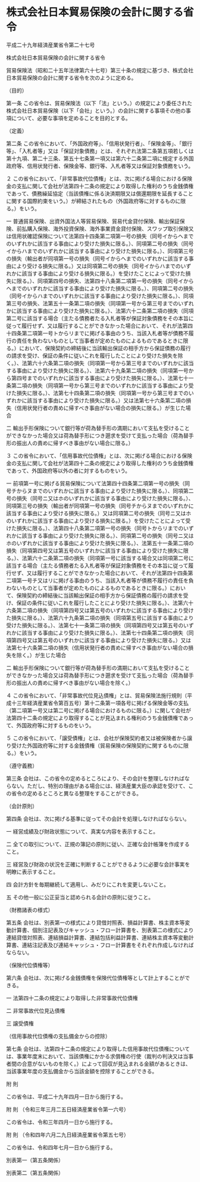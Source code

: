 # 株式会社日本貿易保険の会計に関する省令

平成二十九年経済産業省令第二十七号

株式会社日本貿易保険の会計に関する省令

貿易保険法（昭和二十五年法律第六十七号）第三十条の規定に基づき、株式会社日本貿易保険の会計に関する省令を次のように定める。

（目的）

第一条 この省令は、貿易保険法（以下「法」という。）の規定により委任された株式会社日本貿易保険（以下「会社」という。）の会計に関する事項その他の事項について、必要な事項を定めることを目的とする。

（定義）

第二条 この省令において、「外国政府等」、「信用状発行者」、「保険金等」、「銀行等」、「入札者等」又は「保証対象債務」とは、それぞれ法第二条第五項若しくは第十九項、第二十三条、第五十七条第一項又は第六十二条第二項に規定する外国政府等、信用状発行者、保険金等、銀行等、入札者等又は保証対象債務をいう。

２ この省令において、「非常事故代位債権」とは、次に掲げる場合における保険金の支払に関して会社が法第四十二条の規定により取得した権利のうち金銭債権であって、債務繰延協定（当該債権に係る決済期限又は償還期限を延長することに関する国際約束をいう。）が締結されたもの（外国政府等に対するものに限る。）をいう。

一 普通貿易保険、出資外国法人等貿易保険、貿易代金貸付保険、輸出保証保険、前払購入保険、海外投資保険、海外事業資金貸付保険、スワップ取引保険又は信用状確認保険について法第四十四条第二項第一号の損失（同号イからヘまでのいずれかに該当する事由により受けた損失に限る。）、同項第二号の損失（同号イからハまでのいずれかに該当する事由により受けた損失に限る。）、同項第三号の損失（輸出者が同項第一号の損失（同号イからヘまでのいずれかに該当する事由により受ける損失に限る。）又は同項第二号の損失（同号イからハまでのいずれかに該当する事由により受ける損失に限る。）を受けたことによって受けた損失に限る。）、同項第四号の損失、法第四十八条第二項第一号の損失（同号イからヘまでのいずれかに該当する事由により受けた損失に限る。）、同項第二号の損失（同号イからハまでのいずれかに該当する事由により受けた損失に限る。）、同項第三号の損失、法第五十一条第二項の損失（同項第一号から第三号までのいずれかに該当する事由により受けた損失に限る。）、法第六十二条第二項の損失（同項第二号に該当する場合（主たる債務者たる入札者等が保証対象債務をその本旨に従って履行せず、又は履行することができなかった場合において、それが法第四十四条第二項第一号トからリまでに掲げる事由のうち、当該入札者等が債務不履行の責任を負わないものとして当事者が定めたものによるものであるときに限る。）において、保険契約の締結後に当該輸出保証の相手方から保証債務の履行の請求を受け、保証の条件に従いこれを履行したことにより受けた損失を除く。）、法第六十六条第二項の損失（同項第一号から第三号までのいずれかに該当する事由により受けた損失に限る。）、法第六十九条第二項の損失（同項第一号から第四号までのいずれかに該当する事由により受けた損失に限る。）、法第七十一条第二項の損失（同項第一号から第三号までのいずれかに該当する事由により受けた損失に限る。）、法第七十四条第二項の損失（同項第一号から第三号までのいずれかに該当する事由により受けた損失に限る。）又は法第七十六条第二項の損失（信用状発行者の責めに帰すべき事由がない場合の損失に限る。）が生じた場合

二 輸出手形保険について銀行等が荷為替手形の満期において支払を受けることができなかった場合又は荷為替手形につき遡求を受けて支払った場合（荷為替手形の振出人の責めに帰すべき事由がない場合に限る。）

３ この省令において、「信用事故代位債権」とは、次に掲げる場合における保険金の支払に関して会社が法第四十二条の規定により取得した権利のうち金銭債権であって、外国政府等以外の者に対するものをいう。

一 前項第一号に掲げる貿易保険について法第四十四条第二項第一号の損失（同号チからヌまでのいずれかに該当する事由により受けた損失に限る。）、同項第二号の損失（同号ニ又はホのいずれかに該当する事由により受けた損失に限る。）、同項第三号の損失（輸出者が同項第一号の損失（同号チからヌまでのいずれかに該当する事由により受ける損失に限る。）又は同項第二号の損失（同号ニ又はホのいずれかに該当する事由により受ける損失に限る。）を受けたことによって受けた損失に限る。）、法第四十八条第二項第一号の損失（同号トからリまでのいずれかに該当する事由により受けた損失に限る。）、同項第二号の損失（同号ニ又はホのいずれかに該当する事由により受けた損失に限る。）、法第五十一条第二項の損失（同項第四号又は第五号のいずれかに該当する事由により受けた損失に限る。）、法第六十二条第二項の損失（同項第一号に該当する場合又は同項第二号に該当する場合（主たる債務者たる入札者等が保証対象債務をその本旨に従って履行せず、又は履行することができなかった場合において、それが法第四十四条第二項第一号チ又はリに掲げる事由のうち、当該入札者等が債務不履行の責任を負わないものとして当事者が定めたものによるものであるときに限る。）において、保険契約の締結後に当該輸出保証の相手方から保証債務の履行の請求を受け、保証の条件に従いこれを履行したことにより受けた損失に限る。）、法第六十六条第二項の損失（同項第四号又は第五号のいずれかに該当する事由により受けた損失に限る。）、法第六十九条第二項の損失（同項第五号に該当する事由により受けた損失に限る。）、法第七十一条第二項の損失（同項第四号又は第五号のいずれかに該当する事由により受けた損失に限る。）、法第七十四条第二項の損失（同項第四号又は第五号のいずれかに該当する事由により受けた損失に限る。）又は法第七十六条第二項の損失（信用状発行者の責めに帰すべき事由がない場合の損失を除く。）が生じた場合

二 輸出手形保険について銀行等が荷為替手形の満期において支払を受けることができなかった場合又は荷為替手形につき遡求を受けて支払った場合（荷為替手形の振出人の責めに帰すべき事由がない場合を除く。）

４ この省令において、「非常事故代位見込債権」とは、貿易保険法施行規則（平成十三年経済産業省令第百五号）第十二条第一項各号に掲げる保険金等の支払（第二項第一号又は第二号に掲げる場合におけるものに限る。）に関して会社が法第四十二条の規定により取得することが見込まれる権利のうち金銭債権であって、外国政府等に対するものをいう。

５ この省令において、「譲受債権」とは、会社が保険契約者又は被保険者から譲り受けた外国政府等に対する金銭債権（貿易保険の保険契約に関するものに限る。）をいう。

（遵守義務）

第三条 会社は、この省令の定めるところにより、その会計を整理しなければならない。ただし、特別の理由がある場合には、経済産業大臣の承認を受けて、この省令の定めるところと異なる整理をすることができる。

（会計原則）

第四条 会社は、次に掲げる基準に従ってその会計を処理しなければならない。

一 経営成績及び財政状態について、真実な内容を表示すること。

二 全ての取引について、正規の簿記の原則に従い、正確な会計帳簿を作成すること。

三 経営及び財政の状況を正確に判断することができるように必要な会計事実を明瞭に表示すること。

四 会計方針を毎期継続して適用し、みだりにこれを変更しないこと。

五 その他一般に公正妥当と認められる会計の原則に従うこと。

（財務諸表の様式）

第五条 会社は、別表第一の様式により貸借対照表、損益計算書、株主資本等変動計算書、個別注記表及びキャッシュ・フロー計算書を、別表第二の様式により連結貸借対照表、連結損益計算書、連結包括利益計算書、連結株主資本等変動計算書、連結注記表及び連結キャッシュ・フロー計算書をそれぞれ作成しなければならない。

（保険代位債権等）

第六条 会社は、次に掲げる金銭債権を保険代位債権等として計上することができる。

一 法第四十二条の規定により取得した非常事故代位債権

二 非常事故代位見込債権

三 譲受債権

（信用事故代位債権の支払備金からの控除）

第七条 会社は、法第四十二条の規定により取得した信用事故代位債権については、事業年度末において、当該債権にかかる求償権の行使（裁判の判決又は当事者間の合意がないものを除く。）によって回収が見込まれる金額があるときは、当該事業年度の支払備金から当該金額を控除することができる。

附 則

この省令は、平成二十九年四月一日から施行する。

附 則 （令和三年三月二五日経済産業省令第一六号）

この省令は、令和三年四月一日から施行する。

附 則 （令和四年六月二九日経済産業省令第五七号）

この省令は、令和四年七月一日から施行する。

別表第一（第五条関係）

[](/./pict/2FH00000059676.pdf)

別表第二（第五条関係）

[](/./pict/2FH00000059677.pdf)
